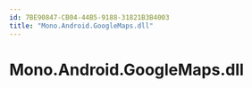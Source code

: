 ```yaml
---
id: 7BE90847-CB04-44B5-9188-31821B3B4003
title: "Mono.Android.GoogleMaps.dll"
---
```


# Mono.Android.GoogleMaps.dll
